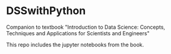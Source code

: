 # DSSwithPython
Companion to textbook "Introduction to Data Science: Concepts, Techniques and Applications for Scientists and Engineers" 

This repo includes the jupyter notebooks from the book.

